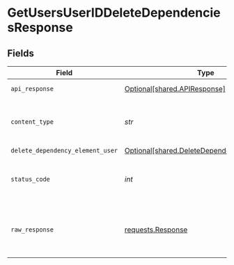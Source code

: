 # GetUsersUserIDDeleteDependenciesResponse


## Fields

| Field                                                                                              | Type                                                                                               | Required                                                                                           | Description                                                                                        |
| -------------------------------------------------------------------------------------------------- | -------------------------------------------------------------------------------------------------- | -------------------------------------------------------------------------------------------------- | -------------------------------------------------------------------------------------------------- |
| `api_response`                                                                                     | [Optional[shared.APIResponse]](../../models/shared/apiresponse.md)                                 | :heavy_minus_sign:                                                                                 | unknown error                                                                                      |
| `content_type`                                                                                     | *str*                                                                                              | :heavy_check_mark:                                                                                 | HTTP response content type for this operation                                                      |
| `delete_dependency_element_user`                                                                   | [Optional[shared.DeleteDependencyElementUser]](../../models/shared/deletedependencyelementuser.md) | :heavy_minus_sign:                                                                                 | Success                                                                                            |
| `status_code`                                                                                      | *int*                                                                                              | :heavy_check_mark:                                                                                 | HTTP response status code for this operation                                                       |
| `raw_response`                                                                                     | [requests.Response](https://requests.readthedocs.io/en/latest/api/#requests.Response)              | :heavy_check_mark:                                                                                 | Raw HTTP response; suitable for custom response parsing                                            |